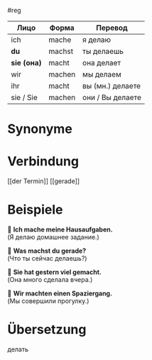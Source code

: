 #reg

|Лицо|Форма|Перевод|
|---|---|---|
|ich|mache|я делаю|
|**du**|machst|ты делаешь|
|**sie (она)**|macht|она делает|
|wir|machen|мы делаем|
|ihr|macht|вы (мн.) делаете|
|sie / Sie|machen|они / Вы делаете|
# Synonyme

# Verbindung 
[[der Termin]]
[[gerade]]

# Beispiele
🔹 **Ich mache meine Hausaufgaben.**  
(Я делаю домашнее задание.)

🔹 **Was machst du gerade?**  
(Что ты сейчас делаешь?)

🔹 **Sie hat gestern viel gemacht.**  
(Она много сделала вчера.)

🔹 **Wir machten einen Spaziergang.**  
(Мы совершили прогулку.)
# Übersetzung
делать